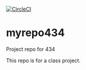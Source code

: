 [![CircleCI](https://circleci.com/gh/Fight-Magic-Drink-Item-Run/myrepo434/tree/master.svg?style=svg&circle-token=bf580056e13a80969108e7ed7147a6e3c308abdb)](https://circleci.com/gh/Fight-Magic-Drink-Item-Run/myrepo434/tree/master)
# myrepo434
Project repo for 434

This repo is for a class project. 

